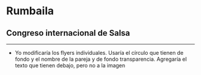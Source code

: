 # Rumbaila

## Congreso internacional de Salsa
-----

- Yo modificaría los flyers individuales. Usaría el círculo que tienen de fondo y el nombre de la pareja y de fondo transparencia. Agregaría el texto que tienen debajo, pero no a la imagen
